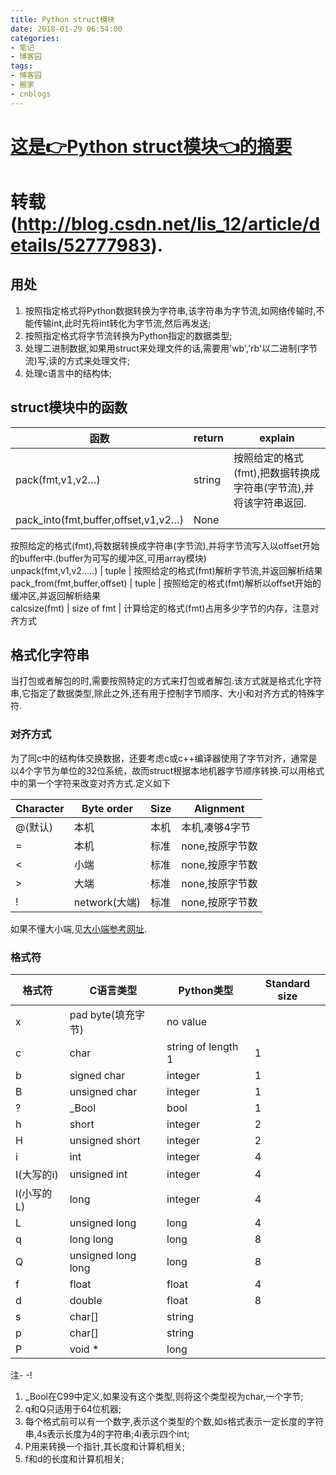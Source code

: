 ```yaml
---
title: Python struct模块
date: 2018-01-29 06:54:00
categories:
- 笔记
- 博客园
tags:
- 博客园
- 搬家
- cnblogs
---
```

# [这是👉Python struct模块👈的摘要](/2018/01/29/cnblog_8377304/)
<!--more-->
# 转载(<http://blog.csdn.net/lis_12/article/details/52777983>).

## 用处

  1. 按照指定格式将Python数据转换为字符串,该字符串为字节流,如网络传输时,不能传输int,此时先将int转化为字节流,然后再发送;
  2. 按照指定格式将字节流转换为Python指定的数据类型;
  3. 处理二进制数据,如果用struct来处理文件的话,需要用'wb','rb'以二进制(字节流)写,读的方式来处理文件;
  4. 处理c语言中的结构体;

## struct模块中的函数

函数| return| explain  
---|---|---  
pack(fmt,v1,v2…) | string | 按照给定的格式(fmt),把数据转换成字符串(字节流),并将该字符串返回.  
pack_into(fmt,buffer,offset,v1,v2…) | None |
按照给定的格式(fmt),将数据转换成字符串(字节流),并将字节流写入以offset开始的buffer中.(buffer为可写的缓冲区,可用array模块)  
unpack(fmt,v1,v2…..) | tuple | 按照给定的格式(fmt)解析字节流,并返回解析结果  
pack_from(fmt,buffer,offset) | tuple | 按照给定的格式(fmt)解析以offset开始的缓冲区,并返回解析结果  
calcsize(fmt) | size of fmt | 计算给定的格式(fmt)占用多少字节的内存，注意对齐方式  
  
## 格式化字符串

当打包或者解包的时,需要按照特定的方式来打包或者解包.该方式就是格式化字符串,它指定了数据类型,除此之外,还有用于控制字节顺序、大小和对齐方式的特殊字符.

### 对齐方式

为了同c中的结构体交换数据，还要考虑c或c++编译器使用了字节对齐，通常是以4个字节为单位的32位系统，故而struct根据本地机器字节顺序转换.可以用格式中的第一个字符来改变对齐方式.定义如下

Character| Byte order| Size| Alignment  
---|---|---|---  
@(默认) | 本机 | 本机 | 本机,凑够4字节  
= | 本机 | 标准 | none,按原字节数  
< | 小端 | 标准 | none,按原字节数  
> | 大端 | 标准 | none,按原字节数  
! | network(大端) | 标准 | none,按原字节数  
  
如果不懂大小端,见[大小端参考网址](http://blog.csdn.net/lis_12/article/details/52698634).

### 格式符

格式符| C语言类型| Python类型| Standard size  
---|---|---|---  
x | pad byte(填充字节) | no value |  
c | char | string of length 1 | 1  
b | signed char | integer | 1  
B | unsigned char | integer | 1  
? | _Bool | bool | 1  
h | short | integer | 2  
H | unsigned short | integer | 2  
i | int | integer | 4  
I(大写的i) | unsigned int | integer | 4  
l(小写的L) | long | integer | 4  
L | unsigned long | long | 4  
q | long long | long | 8  
Q | unsigned long long | long | 8  
f | float | float | 4  
d | double | float | 8  
s | char[] | string |  
p | char[] | string |  
P | void * | long |  
  
注- -!

  1. _Bool在C99中定义,如果没有这个类型,则将这个类型视为char,一个字节;
  2. q和Q只适用于64位机器;
  3. 每个格式前可以有一个数字,表示这个类型的个数,如s格式表示一定长度的字符串,4s表示长度为4的字符串;4i表示四个int;
  4. P用来转换一个指针,其长度和计算机相关;
  5. f和d的长度和计算机相关;


